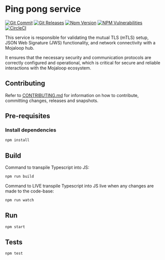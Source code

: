 # Ping pong service

[![Git Commit](https://img.shields.io/github/last-commit/mojaloop/ml-participant-connection-test-svc.svg?style=flat)](https://github.com/mojaloop/ml-participant-connection-test-svc/commits/master)
[![Git Releases](https://img.shields.io/github/release/mojaloop/ml-participant-connection-test-svc.svg?style=flat)](https://github.com/mojaloop/ml-participant-connection-test-svc/releases)
[![Npm Version](https://img.shields.io/npm/v/@mojaloop/ml-participant-connection-test-svc.svg?style=flat)](https://www.npmjs.com/package/@mojaloop/ml-participant-connection-test-svc)
[![NPM Vulnerabilities](https://img.shields.io/snyk/vulnerabilities/npm/@mojaloop/ml-participant-connection-test-svc.svg?style=flat)](https://www.npmjs.com/package/@mojaloop/ml-participant-connection-test-svc)
[![CircleCI](https://circleci.com/gh/mojaloop/ml-participant-connection-test-svc.svg?style=svg)](https://circleci.com/gh/mojaloop/ml-participant-connection-test-svc)

This service is responsible for validating the mutual TLS (mTLS) setup,
JSON Web Signature (JWS) functionality, and network connectivity with a Mojaloop hub.

It ensures that the necessary security and communication protocols are correctly
configured and operational, which is critical for secure and reliable interactions
with the Mojaloop ecosystem.

## Contributing

Refer to [CONTRIBUTING.md](./CONTRIBUTING.md) for information on how to contribute, committing changes, releases and snapshots.

## Pre-requisites

### Install dependencies

```bash
npm install
```

## Build

Command to transpile Typescript into JS:

```bash
npm run build
```

Command to LIVE transpile Typescript into JS live when any changes are made to the code-base:

```bash
npm run watch
```

## Run

```bash
npm start
```

## Tests

```bash
npm test
```

